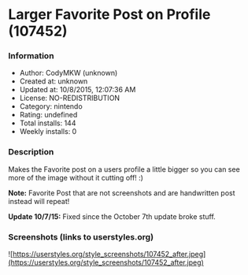 # Larger Favorite Post on Profile (107452)

### Information
- Author: CodyMKW (unknown)
- Created at: unknown
- Updated at: 10/8/2015, 12:07:36 AM
- License: NO-REDISTRIBUTION
- Category: nintendo
- Rating: undefined
- Total installs: 144
- Weekly installs: 0


### Description
Makes the Favorite post on a users profile a little bigger so you can see more of the image without it cutting off! :)

<b>Note:</b> Favorite Post that are not screenshots and are handwritten post instead will repeat!

<b>Update 10/7/15:</b> Fixed since the October 7th update broke stuff.


### Screenshots (links to userstyles.org)
![https://userstyles.org/style_screenshots/107452_after.jpeg](https://userstyles.org/style_screenshots/107452_after.jpeg)


